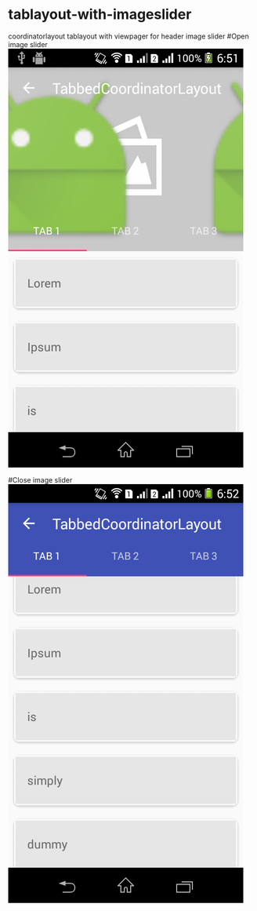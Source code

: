 # tablayout-with-imageslider
coordinatorlayout tablayout with viewpager for header image slider
#Open image slider
![img](open.png)

#Close image slider
![img](close.png)
